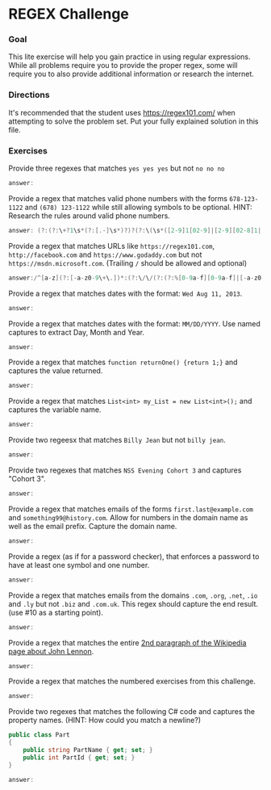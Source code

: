 # REGEX Challenge

### Goal

This lite exercise will help you gain practice in using regular expressions. While all problems require you to provide the proper regex, some will require you to also provide additional information or research the internet.

### Directions

It's recommended that the student uses https://regex101.com/ when attempting to solve the problem set. Put your fully explained solution in this file. 

### Exercises

Provide three regexes that matches `yes yes yes` but not `no no no`

```c#
answer:

```

Provide a regex that matches valid phone numbers with the forms `678-123-1122` and `(678) 123-1122` while still allowing symbols to be optional. HINT: Research the rules around valid phone numbers.

```c#
answer: (?:(?:\+?1\s*(?:[.-]\s*)?)?(?:\(\s*([2-9]1[02-9]|[2-9][02-8]1|[2-9][02-8][02-9])\s*\)|([2-9]1[02-9]|[2-9][02-8]1|[2-9][02-8][02-9]))\s*(?:[.-]\s*)?)?([2-9]1[02-9]|[2-9][02-9]1|[2-9][02-9]{2})\s*(?:[.-]\s*)?([0-9]{4})(?:\s*(?:#|x\.?|ext\.?|extension)\s*(\d+))?$
```


Provide a regex that matches URLs like `https://regex101.com`, `http://facebook.com` and `https://www.godaddy.com` but not `https://msdn.microsoft.com`. (Trailing `/` should be allowed and optional)

```c#
answer:/^[a-z](?:[-a-z0-9\+\.])*:(?:\/\/(?:(?:%[0-9a-f][0-9a-f]|[-a-z0-9\._~\x{A0}-\x{D7FF}\x{F900}-\x{FDCF}\x{FDF0}-\x{FFEF}\x{10000}-\x{1FFFD}\x{20000}-\x{2FFFD}\x{30000}-\x{3FFFD}\x{40000}-\x{4FFFD}\x{50000}-\x{5FFFD}\x{60000}-\x{6FFFD}\x{70000}-\x{7FFFD}\x{80000}-\x{8FFFD}\x{90000}-\x{9FFFD}\x{A0000}-\x{AFFFD}\x{B0000}-\x{BFFFD}\x{C0000}-\x{CFFFD}\x{D0000}-\x{DFFFD}\x{E1000}-\x{EFFFD}!\$&'\(\)\*\+,;=:])*@)?(?:\[(?:(?:(?:[0-9a-f]{1,4}:){6}(?:[0-9a-f]{1,4}:[0-9a-f]{1,4}|(?:[0-9]|[1-9][0-9]|1[0-9][0-9]|2[0-4][0-9]|25[0-5])(?:\.(?:[0-9]|[1-9][0-9]|1[0-9][0-9]|2[0-4][0-9]|25[0-5])){3})|::(?:[0-9a-f]{1,4}:){5}(?:[0-9a-f]{1,4}:[0-9a-f]{1,4}|(?:[0-9]|[1-9][0-9]|1[0-9][0-9]|2[0-4][0-9]|25[0-5])(?:\.(?:[0-9]|[1-9][0-9]|1[0-9][0-9]|2[0-4][0-9]|25[0-5])){3})|(?:[0-9a-f]{1,4})?::(?:[0-9a-f]{1,4}:){4}(?:[0-9a-f]{1,4}:[0-9a-f]{1,4}|(?:[0-9]|[1-9][0-9]|1[0-9][0-9]|2[0-4][0-9]|25[0-5])(?:\.(?:[0-9]|[1-9][0-9]|1[0-9][0-9]|2[0-4][0-9]|25[0-5])){3})|(?:[0-9a-f]{1,4}:[0-9a-f]{1,4})?::(?:[0-9a-f]{1,4}:){3}(?:[0-9a-f]{1,4}:[0-9a-f]{1,4}|(?:[0-9]|[1-9][0-9]|1[0-9][0-9]|2[0-4][0-9]|25[0-5])(?:\.(?:[0-9]|[1-9][0-9]|1[0-9][0-9]|2[0-4][0-9]|25[0-5])){3})|(?:(?:[0-9a-f]{1,4}:){0,2}[0-9a-f]{1,4})?::(?:[0-9a-f]{1,4}:){2}(?:[0-9a-f]{1,4}:[0-9a-f]{1,4}|(?:[0-9]|[1-9][0-9]|1[0-9][0-9]|2[0-4][0-9]|25[0-5])(?:\.(?:[0-9]|[1-9][0-9]|1[0-9][0-9]|2[0-4][0-9]|25[0-5])){3})|(?:(?:[0-9a-f]{1,4}:){0,3}[0-9a-f]{1,4})?::[0-9a-f]{1,4}:(?:[0-9a-f]{1,4}:[0-9a-f]{1,4}|(?:[0-9]|[1-9][0-9]|1[0-9][0-9]|2[0-4][0-9]|25[0-5])(?:\.(?:[0-9]|[1-9][0-9]|1[0-9][0-9]|2[0-4][0-9]|25[0-5])){3})|(?:(?:[0-9a-f]{1,4}:){0,4}[0-9a-f]{1,4})?::(?:[0-9a-f]{1,4}:[0-9a-f]{1,4}|(?:[0-9]|[1-9][0-9]|1[0-9][0-9]|2[0-4][0-9]|25[0-5])(?:\.(?:[0-9]|[1-9][0-9]|1[0-9][0-9]|2[0-4][0-9]|25[0-5])){3})|(?:(?:[0-9a-f]{1,4}:){0,5}[0-9a-f]{1,4})?::[0-9a-f]{1,4}|(?:(?:[0-9a-f]{1,4}:){0,6}[0-9a-f]{1,4})?::)|v[0-9a-f]+[-a-z0-9\._~!\$&'\(\)\*\+,;=:]+)\]|(?:[0-9]|[1-9][0-9]|1[0-9][0-9]|2[0-4][0-9]|25[0-5])(?:\.(?:[0-9]|[1-9][0-9]|1[0-9][0-9]|2[0-4][0-9]|25[0-5])){3}|(?:%[0-9a-f][0-9a-f]|[-a-z0-9\._~\x{A0}-\x{D7FF}\x{F900}-\x{FDCF}\x{FDF0}-\x{FFEF}\x{10000}-\x{1FFFD}\x{20000}-\x{2FFFD}\x{30000}-\x{3FFFD}\x{40000}-\x{4FFFD}\x{50000}-\x{5FFFD}\x{60000}-\x{6FFFD}\x{70000}-\x{7FFFD}\x{80000}-\x{8FFFD}\x{90000}-\x{9FFFD}\x{A0000}-\x{AFFFD}\x{B0000}-\x{BFFFD}\x{C0000}-\x{CFFFD}\x{D0000}-\x{DFFFD}\x{E1000}-\x{EFFFD}!\$&'\(\)\*\+,;=@])*)(?::[0-9]*)?(?:\/(?:(?:%[0-9a-f][0-9a-f]|[-a-z0-9\._~\x{A0}-\x{D7FF}\x{F900}-\x{FDCF}\x{FDF0}-\x{FFEF}\x{10000}-\x{1FFFD}\x{20000}-\x{2FFFD}\x{30000}-\x{3FFFD}\x{40000}-\x{4FFFD}\x{50000}-\x{5FFFD}\x{60000}-\x{6FFFD}\x{70000}-\x{7FFFD}\x{80000}-\x{8FFFD}\x{90000}-\x{9FFFD}\x{A0000}-\x{AFFFD}\x{B0000}-\x{BFFFD}\x{C0000}-\x{CFFFD}\x{D0000}-\x{DFFFD}\x{E1000}-\x{EFFFD}!\$&'\(\)\*\+,;=:@]))*)*|\/(?:(?:(?:(?:%[0-9a-f][0-9a-f]|[-a-z0-9\._~\x{A0}-\x{D7FF}\x{F900}-\x{FDCF}\x{FDF0}-\x{FFEF}\x{10000}-\x{1FFFD}\x{20000}-\x{2FFFD}\x{30000}-\x{3FFFD}\x{40000}-\x{4FFFD}\x{50000}-\x{5FFFD}\x{60000}-\x{6FFFD}\x{70000}-\x{7FFFD}\x{80000}-\x{8FFFD}\x{90000}-\x{9FFFD}\x{A0000}-\x{AFFFD}\x{B0000}-\x{BFFFD}\x{C0000}-\x{CFFFD}\x{D0000}-\x{DFFFD}\x{E1000}-\x{EFFFD}!\$&'\(\)\*\+,;=:@]))+)(?:\/(?:(?:%[0-9a-f][0-9a-f]|[-a-z0-9\._~\x{A0}-\x{D7FF}\x{F900}-\x{FDCF}\x{FDF0}-\x{FFEF}\x{10000}-\x{1FFFD}\x{20000}-\x{2FFFD}\x{30000}-\x{3FFFD}\x{40000}-\x{4FFFD}\x{50000}-\x{5FFFD}\x{60000}-\x{6FFFD}\x{70000}-\x{7FFFD}\x{80000}-\x{8FFFD}\x{90000}-\x{9FFFD}\x{A0000}-\x{AFFFD}\x{B0000}-\x{BFFFD}\x{C0000}-\x{CFFFD}\x{D0000}-\x{DFFFD}\x{E1000}-\x{EFFFD}!\$&'\(\)\*\+,;=:@]))*)*)?|(?:(?:(?:%[0-9a-f][0-9a-f]|[-a-z0-9\._~\x{A0}-\x{D7FF}\x{F900}-\x{FDCF}\x{FDF0}-\x{FFEF}\x{10000}-\x{1FFFD}\x{20000}-\x{2FFFD}\x{30000}-\x{3FFFD}\x{40000}-\x{4FFFD}\x{50000}-\x{5FFFD}\x{60000}-\x{6FFFD}\x{70000}-\x{7FFFD}\x{80000}-\x{8FFFD}\x{90000}-\x{9FFFD}\x{A0000}-\x{AFFFD}\x{B0000}-\x{BFFFD}\x{C0000}-\x{CFFFD}\x{D0000}-\x{DFFFD}\x{E1000}-\x{EFFFD}!\$&'\(\)\*\+,;=:@]))+)(?:\/(?:(?:%[0-9a-f][0-9a-f]|[-a-z0-9\._~\x{A0}-\x{D7FF}\x{F900}-\x{FDCF}\x{FDF0}-\x{FFEF}\x{10000}-\x{1FFFD}\x{20000}-\x{2FFFD}\x{30000}-\x{3FFFD}\x{40000}-\x{4FFFD}\x{50000}-\x{5FFFD}\x{60000}-\x{6FFFD}\x{70000}-\x{7FFFD}\x{80000}-\x{8FFFD}\x{90000}-\x{9FFFD}\x{A0000}-\x{AFFFD}\x{B0000}-\x{BFFFD}\x{C0000}-\x{CFFFD}\x{D0000}-\x{DFFFD}\x{E1000}-\x{EFFFD}!\$&'\(\)\*\+,;=:@]))*)*|(?!(?:%[0-9a-f][0-9a-f]|[-a-z0-9\._~\x{A0}-\x{D7FF}\x{F900}-\x{FDCF}\x{FDF0}-\x{FFEF}\x{10000}-\x{1FFFD}\x{20000}-\x{2FFFD}\x{30000}-\x{3FFFD}\x{40000}-\x{4FFFD}\x{50000}-\x{5FFFD}\x{60000}-\x{6FFFD}\x{70000}-\x{7FFFD}\x{80000}-\x{8FFFD}\x{90000}-\x{9FFFD}\x{A0000}-\x{AFFFD}\x{B0000}-\x{BFFFD}\x{C0000}-\x{CFFFD}\x{D0000}-\x{DFFFD}\x{E1000}-\x{EFFFD}!\$&'\(\)\*\+,;=:@])))(?:\?(?:(?:%[0-9a-f][0-9a-f]|[-a-z0-9\._~\x{A0}-\x{D7FF}\x{F900}-\x{FDCF}\x{FDF0}-\x{FFEF}\x{10000}-\x{1FFFD}\x{20000}-\x{2FFFD}\x{30000}-\x{3FFFD}\x{40000}-\x{4FFFD}\x{50000}-\x{5FFFD}\x{60000}-\x{6FFFD}\x{70000}-\x{7FFFD}\x{80000}-\x{8FFFD}\x{90000}-\x{9FFFD}\x{A0000}-\x{AFFFD}\x{B0000}-\x{BFFFD}\x{C0000}-\x{CFFFD}\x{D0000}-\x{DFFFD}\x{E1000}-\x{EFFFD}!\$&'\(\)\*\+,;=:@])|[\x{E000}-\x{F8FF}\x{F0000}-\x{FFFFD}\x{100000}-\x{10FFFD}\/\?])*)?(?:\#(?:(?:%[0-9a-f][0-9a-f]|[-a-z0-9\._~\x{A0}-\x{D7FF}\x{F900}-\x{FDCF}\x{FDF0}-\x{FFEF}\x{10000}-\x{1FFFD}\x{20000}-\x{2FFFD}\x{30000}-\x{3FFFD}\x{40000}-\x{4FFFD}\x{50000}-\x{5FFFD}\x{60000}-\x{6FFFD}\x{70000}-\x{7FFFD}\x{80000}-\x{8FFFD}\x{90000}-\x{9FFFD}\x{A0000}-\x{AFFFD}\x{B0000}-\x{BFFFD}\x{C0000}-\x{CFFFD}\x{D0000}-\x{DFFFD}\x{E1000}-\x{EFFFD}!\$&'\(\)\*\+,;=:@])|[\/\?])*)?$/i

```

Provide a regex that matches dates with the format: `Wed Aug 11, 2013`.

```c#
answer:

```

Provide a regex that matches dates with the format: `MM/DD/YYYY`. Use named captures to extract Day, Month and Year.

```c#
answer:

```

Provide a regex that matches `function returnOne() {return 1;}` and captures the value returned.

```c#
answer:

```

Provide a regex that matches `List<int> my_List = new List<int>();` and captures the variable name.

```c#
answer:

```

Provide two regeesx that matches `Billy Jean` but not `billy jean`.

```c#
answer:

```

Provide two regexes that matches `NSS Evening Cohort 3` and captures "Cohort 3".

```c#
answer:

```

Provide a regex that matches emails of the forms `first.last@example.com` and `something99@history.com`. Allow for numbers in the domain name as well as the email prefix. Capture the domain name.

```c#
answer:

```

Provide a regex (as if for a password checker), that enforces a password to have at least one symbol and one number.

```c#
answer:

```

Provide a regex that matches emails from the domains `.com`, `.org`, `.net`, `.io` and `.ly` but not `.biz` and `.com.uk`. This regex should capture the end result. (use #10 as a starting point).

```c#
answer:

```

Provide a regex that matches the entire [2nd paragraph of the Wikipedia page about John Lennon](https://en.wikipedia.org/wiki/John_Lennon).

```c#
answer:

```

Provide a regex that matches the numbered exercises from this challenge.

```c#
answer:

```

Provide two regexes that matches the following C# code and captures the property names. (HINT: How could you match a newline?)

```c#
public class Part
{
    public string PartName { get; set; }
    public int PartId { get; set; }
}
```

```c#
answer:

```
